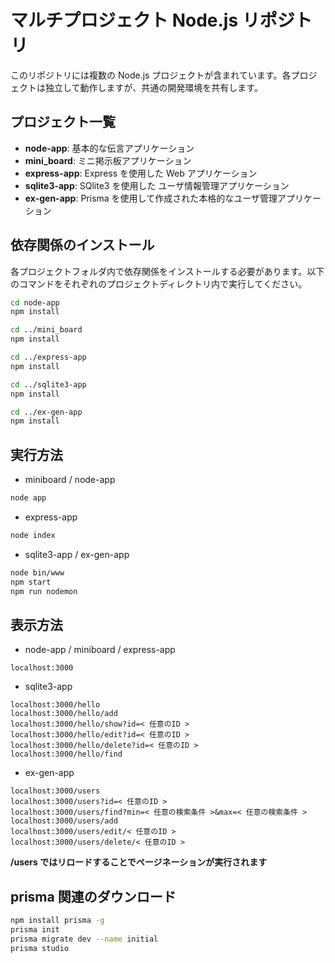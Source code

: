 # マルチプロジェクト Node.js リポジトリ

このリポジトリには複数の Node.js プロジェクトが含まれています。各プロジェクトは独立して動作しますが、共通の開発環境を共有します。

## プロジェクト一覧

- **node-app**: 基本的な伝言アプリケーション
- **mini_board**: ミニ掲示板アプリケーション
- **express-app**: Express を使用した Web アプリケーション
- **sqlite3-app**: SQlite3 を使用した ユーザ情報管理アプリケーション
- **ex-gen-app**: Prisma を使用して作成された本格的なユーザ管理アプリケーション

## 依存関係のインストール

各プロジェクトフォルダ内で依存関係をインストールする必要があります。以下のコマンドをそれぞれのプロジェクトディレクトリ内で実行してください。

```bash
cd node-app
npm install

cd ../mini_board
npm install

cd ../express-app
npm install

cd ../sqlite3-app
npm install

cd ../ex-gen-app
npm install
```

## 実行方法

- miniboard / node-app

```bash
node app
```

- express-app

```bash
node index
```

- sqlite3-app / ex-gen-app

```bash
node bin/www
npm start
npm run nodemon
```

## 表示方法

- node-app / miniboard / express-app

```uri
localhost:3000
```

- sqlite3-app

```uri
localhost:3000/hello
localhost:3000/hello/add
localhost:3000/hello/show?id=< 任意のID >
localhost:3000/hello/edit?id=< 任意のID >
localhost:3000/hello/delete?id=< 任意のID >
localhost:3000/hello/find
```

- ex-gen-app

```uri
localhost:3000/users
localhost:3000/users?id=< 任意のID >
localhost:3000/users/find?min=< 任意の検索条件 >&max=< 任意の検索条件 >
localhost:3000/users/add
localhost:3000/users/edit/< 任意のID >
localhost:3000/users/delete/< 任意のID >
```

**/users ではリロードすることでページネーションが実行されます**

## prisma 関連のダウンロード

```bash
npm install prisma -g
prisma init
prisma migrate dev --name initial
prisma studio
```
